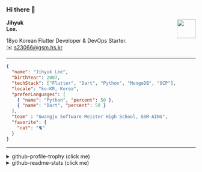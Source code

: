 ### Hi there 👋
<img src="https://github.githubassets.com/images/mona-loading-default.gif" width="50px" align="right">
</a>

**Jihyuk\
Lee.**

18yo Korean Flutter Developer & DevOps Starter.\
✉️ <s23066@gsm.hs.kr>

---

```json
{
  "name": "Jihyuk Lee",
  "birthYear": 2007,
  "techStack": ["Flutter", "Dart", "Python", "MongoDB", "OCP"],
  "locale": "ko-KR, Korea",
  "preferLanguages": [
    { "name": "Python", "percent": 50 },
    { "name": "Dart", "percent": 50 }
  ],
  "team" : "Gwangju Software Meister High School, GSM-AING",
  "favorite": {
    "cat": "🐈"
  }
}
```
---
<details>
  <summary>github-profile-trophy (click me)</summary>
  
![](https://github-profile-trophy.vercel.app/?username=withJihyuk&row=1&column=8&theme=nord)
  
</details>
<details>
  <summary>github-readme-stats (click me)</summary>
  
<!--START_SECTION:waka-->
![Code Time](http://img.shields.io/badge/Code%20Time-521%20hrs%2016%20mins-blue)

![Lines of code](https://img.shields.io/badge/%EC%A0%80%EB%8A%94%20%EC%97%AC%ED%83%9C%EA%B9%8C%EC%A7%80%20-415.0%20thousand%20%EC%A4%84%EC%9D%98%20%EC%BD%94%EB%93%9C%EB%A5%BC%20%EC%9E%91%EC%84%B1%ED%96%88%EC%96%B4%EC%9A%94.-blue)

**저는 저녁형 인간이에요. 🦉** 

```text
🌞 아침                     185 commits         ████░░░░░░░░░░░░░░░░░░░░░   14.18 % 
🌆 낮　                     422 commits         ████████░░░░░░░░░░░░░░░░░   32.34 % 
🌃 저녁                     514 commits         ██████████░░░░░░░░░░░░░░░   39.39 % 
🌙 밤　                     184 commits         ████░░░░░░░░░░░░░░░░░░░░░   14.10 % 
```


📊 **저는 이번주를 이렇게 시간을 보냈어요.** 

```text
🕑︎ Timezone: Asia/Seoul

💬 프로그래밍 언어들: 
Kotlin                   3 hrs 12 mins       █████████████░░░░░░░░░░░░   52.98 % 
Dart                     2 hrs 24 mins       ██████████░░░░░░░░░░░░░░░   39.54 % 
Java                     7 mins              █░░░░░░░░░░░░░░░░░░░░░░░░   02.10 % 
Properties               7 mins              █░░░░░░░░░░░░░░░░░░░░░░░░   02.02 % 
XML                      3 mins              ░░░░░░░░░░░░░░░░░░░░░░░░░   00.97 % 

🔥 에디터들: 
Android Studio           6 hrs 4 mins        █████████████████████████   100.00 % 

💻 운영 체제들: 
Mac                      6 hrs 4 mins        █████████████████████████   100.00 % 
```


 Last Updated on 02/10/2024 18:49:14 UTC
<!--END_SECTION:waka-->

</details>

</div>

